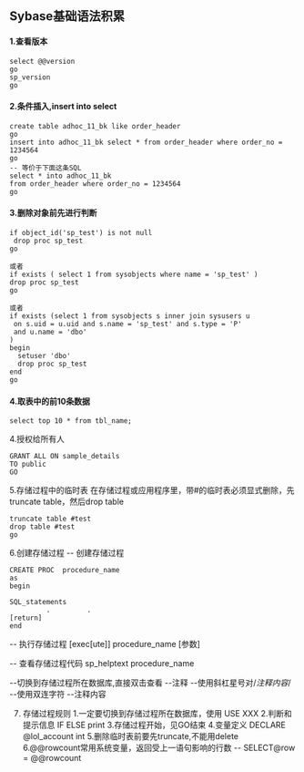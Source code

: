 ## Sybase基础语法积累

#### 1.查看版本

````shell script
select @@version
go
sp_version
go
````

#### 2.条件插入,insert into select

````shell script
create table adhoc_11_bk like order_header
go
insert into adhoc_11_bk select * from order_header where order_no = 1234564
go
-- 等价于下面这条SQL
select * into adhoc_11_bk
from order_header where order_no = 1234564
go
````

#### 3.删除对象前先进行判断

````shell script
if object_id('sp_test') is not null
 drop proc sp_test
go

或者
if exists ( select 1 from sysobjects where name = 'sp_test' )
drop proc sp_test
go

或者
if exists (select 1 from sysobjects s inner join sysusers u
 on s.uid = u.uid and s.name = 'sp_test' and s.type = 'P'
 and u.name = 'dbo'
)
begin
  setuser 'dbo'
  drop proc sp_test
end
go
````

#### 4.取表中的前10条数据

````shell script
select top 10 * from tbl_name;
````

4.授权给所有人

````
GRANT ALL ON sample_details
TO public
GO
````

5.存储过程中的临时表
在存储过程或应用程序里，带#的临时表必须显式删除，先truncate table，然后drop table

````
truncate table #test
drop table #test 
go
````

6.创建存储过程
-- 创建存储过程

````
CREATE PROC  procedure_name    
as   
begin       

SQL_statements       
         .         .
[return]   
end
````

-- 执行存储过程
[exec[ute]] procedure_name [参数]

-- 查看存储过程代码
sp_helptext procedure_name

--切换到存储过程所在数据库,直接双击查看
--注释
--使用斜杠星号对/*注释内容*/
--使用双连字符 --注释内容

7. 存储过程规则
1.一定要切换到存储过程所在数据库，使用 USE XXX
2.判断和提示信息 IF ELSE print
3.存储过程开始，见GO结束
4.变量定义 DECLARE @lol_account int
5.删除临时表前要先truncate,不能用delete
6.@@rowcount常用系统变量，返回受上一语句影响的行数
-- SELECT@row = @@rowcount
